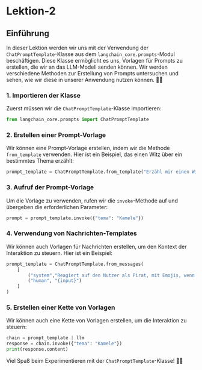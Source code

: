 # Lektion-2

## Einführung
In dieser Lektion werden wir uns mit der Verwendung der `ChatPromptTemplate`-Klasse
aus dem `langchain_core.prompts`-Modul beschäftigen. Diese Klasse ermöglicht es uns,
Vorlagen für Prompts zu erstellen, die wir an das LLM-Modell senden können.
Wir werden verschiedene Methoden zur Erstellung von Prompts untersuchen und sehen,
wie wir diese in unserer Anwendung nutzen können. 🚀✨

### 1. Importieren der Klasse
Zuerst müssen wir die `ChatPromptTemplate`-Klasse importieren:

```python
from langchain_core.prompts import ChatPromptTemplate
```

### 2. Erstellen einer Prompt-Vorlage
Wir können eine Prompt-Vorlage erstellen, indem wir die Methode `from_template` verwenden. Hier ist ein Beispiel, das einen Witz über ein bestimmtes Thema erzählt:

```python
prompt_template = ChatPromptTemplate.from_template("Erzähl mir einen Witz über ein {tema}")
```

### 3. Aufruf der Prompt-Vorlage
Um die Vorlage zu verwenden, rufen wir die `invoke`-Methode auf und übergeben die erforderlichen Parameter:

```python
prompt = prompt_template.invoke({"tema": "Kamele"})
```

### 4. Verwendung von Nachrichten-Templates
Wir können auch Vorlagen für Nachrichten erstellen, um den Kontext der Interaktion zu steuern. Hier ist ein Beispiel:

```python
prompt_template = ChatPromptTemplate.from_messages(
    [
        ("system","Reagiert auf den Nutzer als Pirat, mit Emojis, wenn der Kontext es zulässt."),
        ("human", "{input}")
    ]
)
```

### 5. Erstellen einer Kette von Vorlagen
Wir können auch eine Kette von Vorlagen erstellen, um die Interaktion zu steuern:

```python
chain = prompt_template | llm
response = chain.invoke({"tema": "Kamele"})
print(response.content)
```

Viel Spaß beim Experimentieren mit der `ChatPromptTemplate`-Klasse! 🎉🎈
